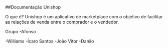 ##Documentação Unishop

O que é?
Unishop é um aplicativo de marketplace com o objetivo de facilitar as relações de venda entre o comprador e o vendedor.

Grupo
-Afonso

-Williams
-Ícaro Santos
-João Vitor
-Danilo 
